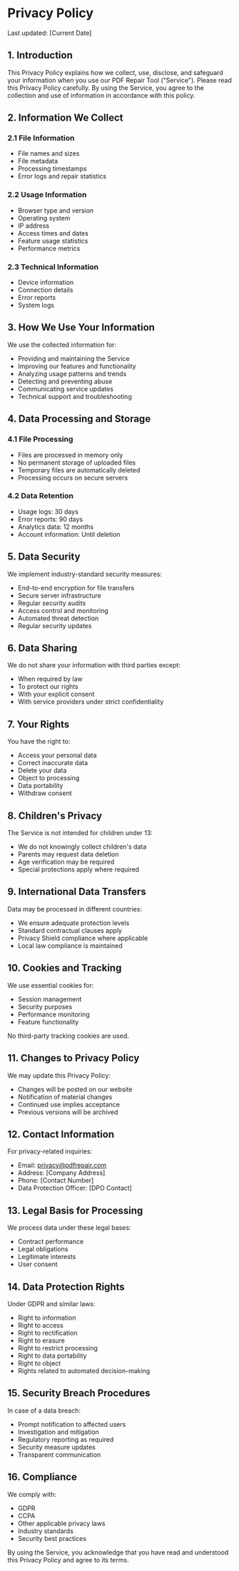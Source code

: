 # Privacy Policy

Last updated: [Current Date]

## 1. Introduction

This Privacy Policy explains how we collect, use, disclose, and safeguard your information when you use our PDF Repair Tool ("Service"). Please read this Privacy Policy carefully. By using the Service, you agree to the collection and use of information in accordance with this policy.

## 2. Information We Collect

### 2.1 File Information
- File names and sizes
- File metadata
- Processing timestamps
- Error logs and repair statistics

### 2.2 Usage Information
- Browser type and version
- Operating system
- IP address
- Access times and dates
- Feature usage statistics
- Performance metrics

### 2.3 Technical Information
- Device information
- Connection details
- Error reports
- System logs

## 3. How We Use Your Information

We use the collected information for:
- Providing and maintaining the Service
- Improving our features and functionality
- Analyzing usage patterns and trends
- Detecting and preventing abuse
- Communicating service updates
- Technical support and troubleshooting

## 4. Data Processing and Storage

### 4.1 File Processing
- Files are processed in memory only
- No permanent storage of uploaded files
- Temporary files are automatically deleted
- Processing occurs on secure servers

### 4.2 Data Retention
- Usage logs: 30 days
- Error reports: 90 days
- Analytics data: 12 months
- Account information: Until deletion

## 5. Data Security

We implement industry-standard security measures:
- End-to-end encryption for file transfers
- Secure server infrastructure
- Regular security audits
- Access control and monitoring
- Automated threat detection
- Regular security updates

## 6. Data Sharing

We do not share your information with third parties except:
- When required by law
- To protect our rights
- With your explicit consent
- With service providers under strict confidentiality

## 7. Your Rights

You have the right to:
- Access your personal data
- Correct inaccurate data
- Delete your data
- Object to processing
- Data portability
- Withdraw consent

## 8. Children's Privacy

The Service is not intended for children under 13:
- We do not knowingly collect children's data
- Parents may request data deletion
- Age verification may be required
- Special protections apply where required

## 9. International Data Transfers

Data may be processed in different countries:
- We ensure adequate protection levels
- Standard contractual clauses apply
- Privacy Shield compliance where applicable
- Local law compliance is maintained

## 10. Cookies and Tracking

We use essential cookies for:
- Session management
- Security purposes
- Performance monitoring
- Feature functionality

No third-party tracking cookies are used.

## 11. Changes to Privacy Policy

We may update this Privacy Policy:
- Changes will be posted on our website
- Notification of material changes
- Continued use implies acceptance
- Previous versions will be archived

## 12. Contact Information

For privacy-related inquiries:
- Email: privacy@pdfrepair.com
- Address: [Company Address]
- Phone: [Contact Number]
- Data Protection Officer: [DPO Contact]

## 13. Legal Basis for Processing

We process data under these legal bases:
- Contract performance
- Legal obligations
- Legitimate interests
- User consent

## 14. Data Protection Rights

Under GDPR and similar laws:
- Right to information
- Right to access
- Right to rectification
- Right to erasure
- Right to restrict processing
- Right to data portability
- Right to object
- Rights related to automated decision-making

## 15. Security Breach Procedures

In case of a data breach:
- Prompt notification to affected users
- Investigation and mitigation
- Regulatory reporting as required
- Security measure updates
- Transparent communication

## 16. Compliance

We comply with:
- GDPR
- CCPA
- Other applicable privacy laws
- Industry standards
- Security best practices

By using the Service, you acknowledge that you have read and understood this Privacy Policy and agree to its terms. 
